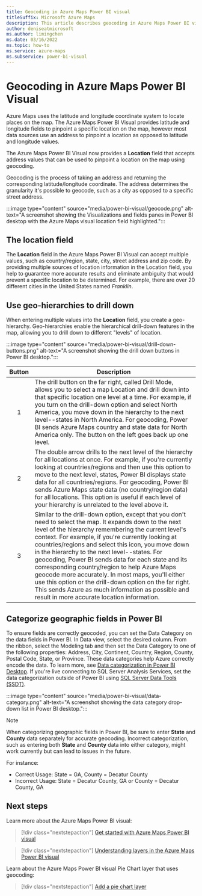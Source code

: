 ```yaml
---
title: Geocoding in Azure Maps Power BI visual
titleSuffix: Microsoft Azure Maps
description: This article describes geocoding in Azure Maps Power BI visual.
author: deniseatmicrosoft
ms.author: limingchen
ms.date: 03/16/2022
ms.topic: how-to
ms.service: azure-maps
ms.subservice: power-bi-visual
---
```


# Geocoding in Azure Maps Power BI Visual

Azure Maps uses the latitude and longitude coordinate system to locate places on the map. The Azure Maps Power BI Visual provides latitude and longitude fields to pinpoint a specific location on the map, however most data sources use an address to pinpoint a location as opposed to latitude and longitude values.

The Azure Maps Power BI Visual now provides a **Location** field that accepts address values that can be used to pinpoint a location on the map using geocoding.

Geocoding is the process of taking an address and returning the corresponding latitude/longitude coordinate. The address determines the granularity it's possible to geocode, such as a city as opposed to a specific street address.

:::image type="content" source="media/power-bi-visual/geocode.png" alt-text="A screenshot showing the Visualizations and fields panes in Power BI desktop with the Azure Maps visual location field highlighted.":::

## The location field

The **Location** field in the Azure Maps Power BI Visual can accept multiple values, such as country/region, state, city, street address and zip code. By providing multiple sources of location information in the Location field, you help to guarantee more accurate results and eliminate ambiguity that would prevent a specific location to be determined. For example, there are over 20 different cities in the United States named *Franklin*.

## Use geo-hierarchies to drill down

When entering multiple values into the **Location** field, you create a geo-hierarchy. Geo-hierarchies enable the hierarchical drill-down features in the map, allowing you to drill down to different "levels" of location.

:::image type="content" source="media/power-bi-visual/drill-down-buttons.png" alt-text="A screenshot showing the drill down buttons in Power BI desktop.":::

| Button  | Description |
|:-:|-------------------------------------------------------------------------------------------|
| 1 | The drill button on the far right, called Drill Mode, allows you to select a map Location and drill down into that specific location one level at a time. For example, if you turn on the drill-down option and select North America, you move down in the hierarchy to the next level--states in North America. For geocoding, Power BI sends Azure Maps country and state data for North America only. The button on the left goes back up one level. |
| 2 | The double arrow drills to the next level of the hierarchy for all locations at once. For example, if you're currently looking at countries/regions and then use this option to move to the next level, states, Power BI displays state data for all countries/regions. For geocoding, Power BI sends Azure Maps state data (no country/region data) for all locations. This option is useful if each level of your hierarchy is unrelated to the level above it. |
| 3 | Similar to the drill-down option, except that you don't need to select the map. It expands down to the next level of the hierarchy remembering the current level's context. For example, if you're currently looking at countries/regions and select this icon, you move down in the hierarchy to the next level--states. For geocoding, Power BI sends data for each state and its corresponding country/region to help Azure Maps geocode more accurately. In most maps, you'll either use this option or the drill-down option on the far right. This sends Azure as much information as possible and result in more accurate location information. |

## Categorize geographic fields in Power BI

To ensure fields are correctly geocoded, you can set the Data Category on the data fields in Power BI. In Data view, select the desired column. From the ribbon, select the Modeling tab and then set the Data Category to one of the following properties: Address, City, Continent, Country, Region, County, Postal Code, State, or Province. These data categories help Azure correctly encode the data. To learn more, see [Data categorization in Power BI Desktop]. If you're live connecting to SQL Server Analysis Services, set the data categorization outside of Power BI using [SQL Server Data Tools (SSDT)].

:::image type="content" source="media/power-bi-visual/data-category.png" alt-text="A screenshot showing the data category drop-down list in Power BI desktop.":::

> [!NOTE]
> When categorizing geographic fields in Power BI, be sure to enter **State** and **County** data separately for accurate geocoding. Incorrect categorization, such as entering both **State** and **County** data into either category, might work currently but can lead to issues in the future.
>
> For instance:
> - Correct Usage: State = GA, County = Decatur County
> - Incorrect Usage: State = Decatur County, GA or County = Decatur County, GA

## Next steps

Learn more about the Azure Maps Power BI visual:

> [!div class="nextstepaction"]
> [Get started with Azure Maps Power BI visual](power-bi-visual-get-started.md)

> [!div class="nextstepaction"]
> [Understanding layers in the Azure Maps Power BI visual](power-bi-visual-understanding-layers.md)

Learn about the Azure Maps Power BI visual Pie Chart layer that uses geocoding:

> [!div class="nextstepaction"]
> [Add a pie chart layer](power-bi-visual-add-pie-chart-layer.md)

[Data categorization in Power BI Desktop]: /power-bi/transform-model/desktop-data-categorization
[SQL Server Data Tools (SSDT)]: /sql/ssdt/download-sql-server-data-tools-ssdt
